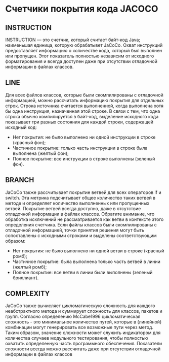 # Счетчики покрытия кода JACOCO

## INSTRUCTION
INSTRUCTION — это счетчик, который считает байт-код Java; наименьшая единица, которую обрабатывет JaCoCo. 
Охват инструкций предоставляет информацию о количестве кода, который был выполнен или пропущен. 
Этот показатель полностью независим от исходного форматирования и всегда доступен даже при отсутствии отладочной информации в файлах классов.

## LINE
Для всех файлов классов, которые были скомпилированы с отладочной информацией, можно рассчитать информацию покрытия для отдельных строк. 
Строка источника считается выполненной, когда выполнена хотя бы одна инструкция, назначенная этой строке.
В связи с тем, что одна строка обычно компилируется в байт-код, выделение исходного кода показывает три разных состояния для каждой строки, содержащей исходный код:
* Нет покрытия: не было выполнено ни одной инструкции в строке (красный фон);
* Частичное покрытие: только часть инструкции в строке была выполнена (желтый фон);
* Полное покрытие: все инструкции в строке выполнены (зеленый фон).

## BRANCH 
JaCoCo также рассчитывает покрытие ветвей для всех операторов if и switch. Эта метрика подсчитывает общее количество таких ветвей в методе и определяет количество выполненных или пропущенных ветвей. 
Покрытие ветвей всегда доступно, даже в отсутствие отладочной информации в файлах классов. Обратите внимание, что обработка исключений не рассматривается как ветви в контексте этого определения счетчика.
Если файлы классов были скомпилированы с отладочной информацией, точки принятия решения могут быть сопоставлены с исходными строками и выделены соответствующим образом:
* Нет покрытия: не было выполнено ни одной ветви в строке (красный ромб);
* Частичное покрытие: была выполнена только часть ветвей в линии (желтый ромб);
* Полное покрытие: все ветви в линии были выполнены (зеленый бриллиант).

## COMPLEXITY
JaCoCo также вычисляет цикломатическую сложность для каждого неабстрактного метода и суммирует сложность для классов, пакетов и групп. 
Согласно определению McCabe1996 цикломатическая сложность - это минимальное количество путей, которые в (линейной) комбинации могут генерировать все возможные пути через метод. 
Таким образом, значение сложности может служить индикатором для количества случаев модульного тестирования, чтобы полностью охватить определенную часть программного обеспечения. 
Показатели сложности всегда можно рассчитать даже при отсутствии отладочной информации в файлах классов

